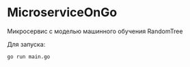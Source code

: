# MicroserviceOnGo
Микросервис с моделью машинного обучения RandomTree

Для запуска:

```sh
go run main.go
```
